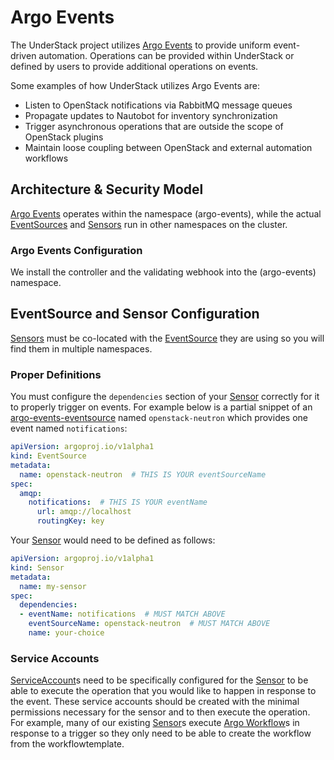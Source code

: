 # Argo Events

The UnderStack project utilizes [Argo Events][argo-events] to provide
uniform event-driven automation. Operations can be provided within
UnderStack or defined by users to provide additional operations on
events.

Some examples of how UnderStack utilizes Argo Events are:

* Listen to OpenStack notifications via RabbitMQ message queues
* Propagate updates to Nautobot for inventory synchronization
* Trigger asynchronous operations that are outside the scope of OpenStack plugins
* Maintain loose coupling between OpenStack and external automation workflows

## Architecture & Security Model

[Argo Events][argo-events] operates within the namespace (argo-events),
while the actual [EventSources][argo-events-eventsource] and [Sensors][argo-events-sensor]
run in other namespaces on the cluster.

### Argo Events Configuration

We install the controller and the validating webhook into the (argo-events)
namespace.

## EventSource and Sensor Configuration

[Sensors][argo-events-sensor] must be co-located with the [EventSource][argo-events-eventsource]
they are using so you will find them in multiple namespaces.

### Proper Definitions

You must configure the `dependencies` section of your [Sensor][argo-events-sensor]
correctly for it to properly trigger on events. For example below is
a partial snippet of an [argo-events-eventsource] named `openstack-neutron`
which provides one event named `notifications`:

```yaml
apiVersion: argoproj.io/v1alpha1
kind: EventSource
metadata:
  name: openstack-neutron  # THIS IS YOUR eventSourceName
spec:
  amqp:
    notifications:  # THIS IS YOUR eventName
      url: amqp://localhost
      routingKey: key
```

Your [Sensor][argo-events-sensor] would need to be defined as follows:

```yaml
apiVersion: argoproj.io/v1alpha1
kind: Sensor
metadata:
  name: my-sensor
spec:
  dependencies:
  - eventName: notifications  # MUST MATCH ABOVE
    eventSourceName: openstack-neutron  # MUST MATCH ABOVE
    name: your-choice
```

### Service Accounts

[ServiceAccount][argo-events-sensor-sa]s need to be specifically
configured for the [Sensor][argo-events-sensor] to be able to execute
the operation that you would like to happen in response to the event. These
service accounts should be created with the minimal permissions necessary
for the sensor and to then execute the operation. For example, many of our
existing [Sensor][argo-events-sensor]s execute [Argo Workflow](./argo-workflows.md)s
in response to a trigger so they only need to be able to create the workflow
from the workflowtemplate.

[argo-events]: <https://argoproj.github.io/argo-events/>
[argo-events-sensor]: <https://argoproj.github.io/argo-events/concepts/sensor/>
[argo-events-eventsource]: <https://argoproj.github.io/argo-events/concepts/event_source/>
[argo-events-sensor-sa]: <https://argoproj.github.io/argo-events/service-accounts/#service-account-for-sensors>
